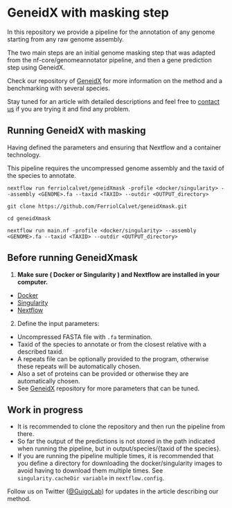 # GeneidX with masking step

In this repository we provide a pipeline for the annotation of any genome starting from any raw genome assembly.

The two main steps are an initial genome masking step that was adapted from the nf-core/genomeannotator pipeline, and then a gene prediction step using GeneidX.

Check our repository of [GeneidX](https://github.com/guigolab/geneidx) for more information on the method and a benchmarking with several species.

Stay tuned for an article with detailed descriptions and feel free to [contact us](mailto:ferriol.calvet@crg.eu) if you are trying it and find any problem.


## Running GeneidX with masking
Having defined the parameters and ensuring that Nextflow and a container technology.

This pipeline requires the uncompressed genome assembly and the taxid of the species to annotate.

`nextflow run ferriolcalvet/geneidXmask -profile <docker/singularity>
                                        --assembly <GENOME>.fa
                                        --taxid <TAXID>
                                        --outdir <OUTPUT_directory>`

`git clone https://github.com/FerriolCalvet/geneidXmask.git`

`cd geneidXmask`

`nextflow run main.nf -profile <docker/singularity>
                      --assembly <GENOME>.fa
                      --taxid <TAXID>
                      --outdir <OUTPUT_directory>`


## Before running GeneidXmask
1. **Make sure ( Docker or Singularity ) and Nextflow are installed in your computer.**
  - [Docker](https://docs.docker.com/engine/install/)
  - [Singularity](https://sylabs.io/guides/3.0/user-guide/installation.html#)
  - [Nextflow](https://www.nextflow.io/docs/latest/getstarted.html#installation)

2. Define the input parameters:
  - Uncompressed FASTA file with `.fa` termination.
  - Taxid of the species to annotate or from the closest relative with a described taxid.
  - A repeats file can be optionally provided to the program, otherwise these repeats will be automatically chosen.
  - Also a set of proteins can be provided or otherwise they are automatically chosen.
  - See [GeneidX](https://github.com/guigolab/geneidx) repository for more parameters that can be tuned.


## Work in progress
  - It is recommended to clone the repository and then run the pipeline from there.
  - So far the output of the predictions is not stored in the path indicated when running the pipeline, but in output/species/{taxid of the species}.
  - If you are running the pipeline multiple times, it is recommended that you define a directory for downloading the docker/singularity images to avoid having to download them multiple times. See `singularity.cacheDir variable` in `nextflow.config`.



Follow us on Twitter ([@GuigoLab](https://twitter.com/GuigoLab)) for updates in the article describing our method.
